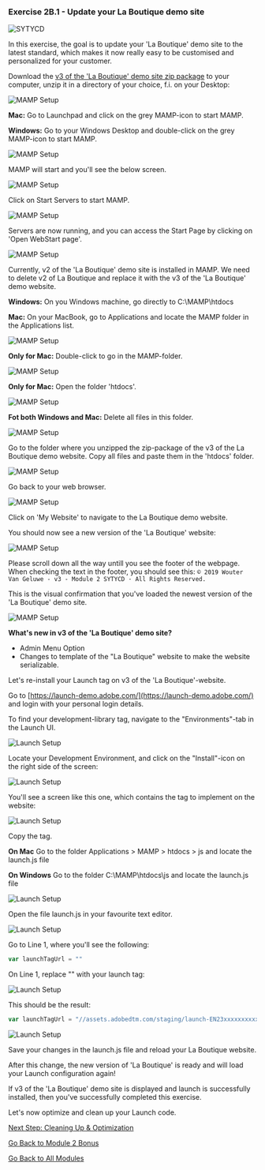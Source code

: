 ### Exercise 2B.1 - Update your La Boutique demo site

![SYTYCD](./images/sytycd.png)

In this exercise, the goal is to update your 'La Boutique' demo site to the latest standard, which makes it now really easy to be customised and personalized for your customer.

Download the [v3 of the 'La Boutique' demo site zip package](./downloads/laboutique_demo_site_v3.zip) to your computer, unzip it in a directory of your choice, f.i. on your Desktop:

![MAMP Setup](./images/mamp_app6.png)

**Mac:** Go to Launchpad and click on the grey MAMP-icon to start MAMP.

**Windows:** Go to your Windows Desktop and double-click on the grey MAMP-icon to start MAMP.

![MAMP Setup](./images/mamp.png)

MAMP will start and you'll see the below screen.

![MAMP Setup](./images/mamp1.png)

Click on Start Servers to start MAMP.

![MAMP Setup](./images/mamp2.png)

Servers are now running, and you can access the Start Page by clicking on 'Open WebStart page'.

![MAMP Setup](./images/mamp_localhost.png)

Currently, v2 of the 'La Boutique' demo site is installed in MAMP. We need to delete v2 of La Boutique and replace it with the v3 of the 'La Boutique' demo website.

**Windows:** On you Windows machine, go directly to C:\MAMP\htdocs

**Mac:** On your MacBook, go to Applications and locate the MAMP folder in the Applications list.

![MAMP Setup](./images/mamp_app1.png)

**Only for Mac:** Double-click to go in the MAMP-folder.

![MAMP Setup](./images/mamp_app2.png)

**Only for Mac:** Open the folder 'htdocs'.

![MAMP Setup](./images/mamp_app3.png)

**Fot both Windows and Mac:** Delete all files in this folder.

![MAMP Setup](./images/mamp_app4.png)

Go to the folder where you unzipped the zip-package of the v3 of the La Boutique demo website. Copy all files and paste them in the 'htdocs' folder.

![MAMP Setup](./images/mamp_app6.png)

Go back to your web browser.

![MAMP Setup](./images/mamp_localhost.png)

Click on 'My Website' to navigate to the La Boutique demo website.

You should now see a new version of the 'La Boutique' website:

![MAMP Setup](./images/mamp_boutique.png)

Please scroll down all the way untill you see the footer of the webpage. When checking the text in the footer, you should see this:
```© 2019 Wouter Van Geluwe - v3 - Module 2 SYTYCD · All Rights Reserved.```

This is the visual confirmation that you've loaded the newest version of the 'La Boutique' demo site.

![MAMP Setup](./images/v3.png)

**What's new in v3 of the 'La Boutique' demo site?**

  * Admin Menu Option
  * Changes to template of the "La Boutique" website to make the website serializable.

Let's re-install your Launch tag on v3 of the 'La Boutique'-website.

Go to [https://launch-demo.adobe.com/](https://launch-demo.adobe.com/) and login with your personal login details.

To find your development-library tag, navigate to the "Environments"-tab in the Launch UI.

![Launch Setup](./images/env.png)

Locate your Development Environment, and click on the "Install"-icon on the right side of the screen:

![Launch Setup](./images/iconinstall.png)

You'll see a screen like this one, which contains the tag to implement on the website:

![Launch Setup](./images/tag.png)

Copy the <head> tag.

**On Mac** Go to the folder Applications > MAMP > htdocs > js and locate the launch.js file

**On Windows** Go to the folder C:\MAMP\htdocs\js and locate the launch.js file

![Launch Setup](./images/launchjs.png)

Open the file launch.js in your favourite text editor.

![Launch Setup](./images/launchjstext.png)

Go to Line 1, where you'll see the following:

```javascript
var launchTagUrl = ""
```

On Line 1, replace "" with your launch tag:

![Launch Setup](./images/launchtagsite.png)

This should be the result:

```javascript
var launchTagUrl = "//assets.adobedtm.com/staging/launch-EN23xxxxxxxxxxxxxxxxxxxxxxxxx-development.min.js"
```

![Launch Setup](./images/launchjstagok.png)

Save your changes in the launch.js file and reload your La Boutique website.

After this change, the new version of 'La Boutique' is ready and will load your Launch configuration again!

If v3 of the 'La Boutique' demo site is displayed and launch is successfully installed, then you've successfully completed this exercise.

Let's now optimize and clean up your Launch code.

[Next Step: Cleaning Up & Optimization](./ex2.md)

[Go Back to Module 2 Bonus](../README.md)

[Go Back to All Modules](/../../)



